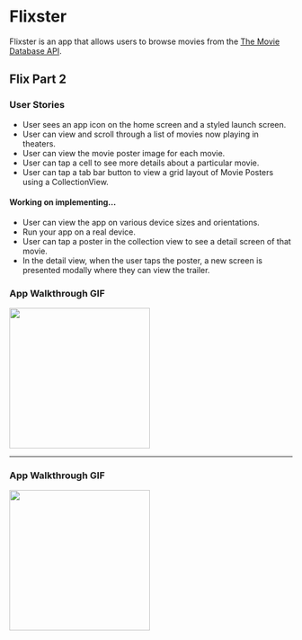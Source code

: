 # Flixster

Flixster is an app that allows users to browse movies from the [The Movie Database API](http://docs.themoviedb.apiary.io/#).

## Flix Part 2

### User Stories
- User sees an app icon on the home screen and a styled launch screen.
- User can view and scroll through a list of movies now playing in theaters.
- User can view the movie poster image for each movie.
- User can tap a cell to see more details about a particular movie.
- User can tap a tab bar button to view a grid layout of Movie Posters using a CollectionView.

#### Working on implementing...
- User can view the app on various device sizes and orientations.
- Run your app on a real device.
- User can tap a poster in the collection view to see a detail screen of that movie.
- In the detail view, when the user taps the poster, a new screen is presented modally where they can view the trailer.

### App Walkthrough GIF
<img src="http://g.recordit.co/F3m7B95ggw.gif" width=250><br>

---

### App Walkthrough GIF
<img src="http://g.recordit.co/jhRX44fG5t.gif" width=250><br>
